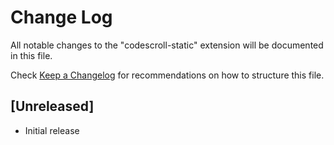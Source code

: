 # Change Log

All notable changes to the "codescroll-static" extension will be documented in this file.

Check [Keep a Changelog](http://keepachangelog.com/) for recommendations on how to structure this file.

## [Unreleased]

- Initial release